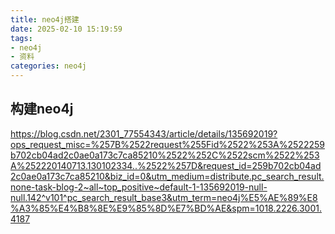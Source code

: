 ```yaml
---
title: neo4j搭建
date: 2025-02-10 15:19:59
tags:
- neo4j
- 资料
categories: neo4j
---
```

## 构建neo4j
https://blog.csdn.net/2301_77554343/article/details/135692019?ops_request_misc=%257B%2522request%255Fid%2522%253A%2522259b702cb04ad2c0ae0a173c7ca85210%2522%252C%2522scm%2522%253A%252220140713.130102334..%2522%257D&request_id=259b702cb04ad2c0ae0a173c7ca85210&biz_id=0&utm_medium=distribute.pc_search_result.none-task-blog-2~all~top_positive~default-1-135692019-null-null.142^v101^pc_search_result_base3&utm_term=neo4j%E5%AE%89%E8%A3%85%E4%B8%8E%E9%85%8D%E7%BD%AE&spm=1018.2226.3001.4187

